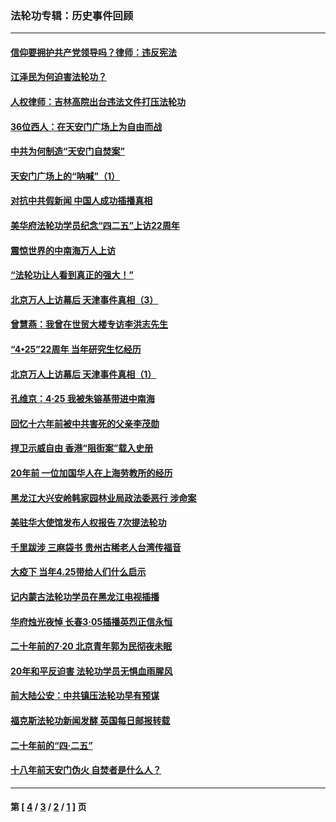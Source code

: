 ### 法轮功专辑：历史事件回顾
---
#### [信仰要拥护共产党领导吗？律师：违反宪法](../../pages/nf5793/n14061325.md?10060430) 
#### [江泽民为何迫害法轮功？](../../pages/nf5793/n13876324.md?10060430) 
#### [人权律师：吉林高院出台违法文件打压法轮功](../../pages/nf5793/n13825665.md?10060430) 
#### [36位西人：在天安门广场上为自由而战](../../pages/nf5793/n13390029.md?10060430) 
#### [中共为何制造“天安门自焚案”](../../pages/nf5793/n13183270.md?10060430) 
#### [天安门广场上的“呐喊”（1）](../../pages/nf5793/n13105277.md?10060430) 
#### [对抗中共假新闻 中国人成功插播真相](../../pages/nf5793/n12910618.md?10060430) 
#### [美华府法轮功学员纪念“四二五”上访22周年](../../pages/nf5793/n12904445.md?10060430) 
#### [震惊世界的中南海万人上访](../../pages/nf5793/n12903976.md?10060430) 
#### [“法轮功让人看到真正的强大！”](../../pages/nf5793/n12903195.md?10060430) 
#### [北京万人上访幕后 天津事件真相（3）](../../pages/nf5793/n12902807.md?10060430) 
#### [曾慧燕：我曾在世贸大楼专访李洪志先生](../../pages/nf5793/n12898729.md?10060430) 
#### [“4•25”22周年 当年研究生忆经历](../../pages/nf5793/n12894152.md?10060430) 
#### [北京万人上访幕后 天津事件真相（1）](../../pages/nf5793/n12885174.md?10060430) 
#### [孔维京：4·25 我被朱镕基带进中南海](../../pages/nf5793/n12864987.md?10060430) 
#### [回忆十六年前被中共害死的父亲李茂勋](../../pages/nf5793/n12880270.md?10060430) 
#### [捍卫示威自由 香港“阻街案”载入史册](../../pages/nf5793/n12811245.md?10060430) 
#### [20年前 一位加国华人在上海劳教所的经历](../../pages/nf5793/n12707932.md?10060430) 
#### [黑龙江大兴安岭韩家园林业局政法委恶行 涉命案](../../pages/nf5793/n12622815.md?10060430) 
#### [美驻华大使馆发布人权报告 7次提法轮功](../../pages/nf5793/n12520541.md?10060430) 
#### [千里跋涉 三麻袋书 贵州古稀老人台湾传福音](../../pages/nf5793/n12198750.md?10060430) 
#### [大疫下 当年4.25带给人们什么启示](../../pages/nf5793/n12058565.md?10060430) 
#### [记内蒙古法轮功学员在黑龙江电视插播](../../pages/nf5793/n11699194.md?10060430) 
#### [华府烛光夜悼 长春3·05插播英烈正信永恒](../../pages/nf5793/n11397432.md?10060430) 
#### [二十年前的7·20 北京青年郭为民彻夜未眠](../../pages/nf5793/n11354195.md?10060430) 
#### [20年和平反迫害 法轮功学员无惧血雨腥风](../../pages/nf5793/n11348279.md?10060430) 
#### [前大陆公安：中共镇压法轮功早有预谋](../../pages/nf5793/n11352168.md?10060430) 
#### [福克斯法轮功新闻发酵  英国每日邮报转载](../../pages/nf5793/n11285952.md?10060430) 
#### [二十年前的“四·二五”](../../pages/nf5793/n11207639.md?10060430) 
#### [十八年前天安门伪火 自焚者是什么人？](../../pages/nf5793/n10996556.md?10060430) 

---
#### 第 [ [4](./4.md?10060430) / [3](./3.md?10060430) / [2](./2.md?10060430) / [1](./1.md?10060430) ] 页
